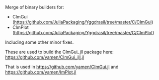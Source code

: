 Merge of binary builders for:

- CImGui (https://github.com/JuliaPackaging/Yggdrasil/tree/master/C/CImGui)
- CImPlot (https://github.com/JuliaPackaging/Yggdrasil/tree/master/C/CImPlot)

Including some other minor fixes.

These are used to build the CImGui_jll package here: https://github.com/yamen/CImGui_jll.jl

That is used in https://github.com/yamen/CImGui.jl and https://github.com/yamen/ImPlot.jl
